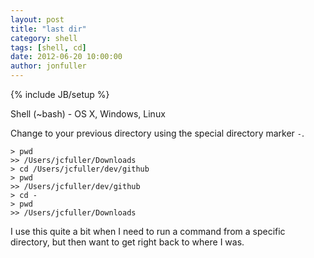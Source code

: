 ```yaml
---
layout: post
title: "last dir"
category: shell
tags: [shell, cd]
date: 2012-06-20 10:00:00
author: jonfuller
---
```

{% include JB/setup %}

Shell (~bash) - OS X, Windows, Linux

Change to your previous directory using the special directory marker `-`.

    > pwd
    >> /Users/jcfuller/Downloads
    > cd /Users/jcfuller/dev/github
    > pwd
    >> /Users/jcfuller/dev/github
    > cd -
    > pwd
    >> /Users/jcfuller/Downloads

I use this quite a bit when I need to run a command from a specific directory, but then want to get right back to where I was.

